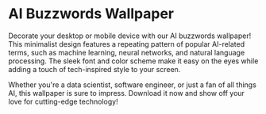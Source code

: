 <!--
Write me markdown content of website with wallpaper:

"A wallpaper with a repeating pattern of AI-related buzzwords, in a minimalist font and color scheme."

The header of the page should not be copy of the text but rather a real content of the website which is using this wallpaper.
-->

<!--font:Poppins-->

# AI Buzzwords Wallpaper

Decorate your desktop or mobile device with our AI buzzwords wallpaper! This minimalist design features a repeating pattern of popular AI-related terms, such as machine learning, neural networks, and natural language processing. The sleek font and color scheme make it easy on the eyes while adding a touch of tech-inspired style to your screen.

Whether you're a data scientist, software engineer, or just a fan of all things AI, this wallpaper is sure to impress. Download it now and show off your love for cutting-edge technology!
